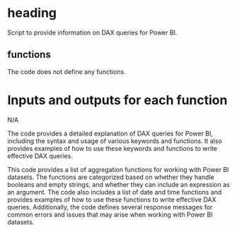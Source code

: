 # heading
Script to provide information on DAX queries for Power BI.

## functions
The code does not define any functions.

# Inputs and outputs for each function
N/A

The code provides a detailed explanation of DAX queries for Power BI, including the syntax and usage of various keywords and functions. It also provides examples of how to use these keywords and functions to write effective DAX queries.

This code provides a list of aggregation functions for working with Power BI datasets. The functions are categorized based on whether they handle booleans and empty strings, and whether they can include an expression as an argument. The code also includes a list of date and time functions and provides examples of how to use these functions to write effective DAX queries. Additionally, the code defines several response messages for common errors and issues that may arise when working with Power BI datasets.

